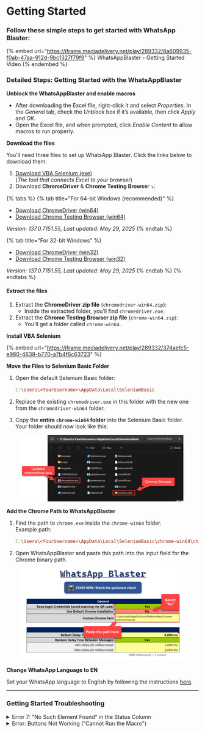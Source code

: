 # Getting Started

### Follow these simple steps to get started with WhatsApp Blaster:

{% embed url="https://iframe.mediadelivery.net/play/289332/8a609935-f0ab-47aa-912d-9bc1327f79f9" %}
WhatsAppBlaster - Getting Started Video
{% endembed %}

### Detailed Steps: Getting Started with the WhatsAppBlaster

**Unblock the WhatsAppBlaster and enable macros**

* After downloading the Excel file, right-click it and select _Properties_. In the _General_ tab, check the _Unblock_ box if it’s available, then click _Apply_ and _OK_.
* Open the Excel file, and when prompted, click _Enable Content_ to allow macros to run properly.

**Download the files**

You'll need three files to set up WhatsApp Blaster. Click the links below to download them:

1. [Download VBA Selenium (exe)](https://github.com/florentbr/SeleniumBasic/releases/download/v2.0.9.0/SeleniumBasic-2.0.9.0.exe)\
   (_The tool that connects Excel to your browser_)
2. Download **ChromeDriver** & **Chrome Testing Browse**r ⤵️:

{% tabs %}
{% tab title="For 64-bit Windows (recommended)" %}
* [Download ChromeDriver (win64)](https://storage.googleapis.com/chrome-for-testing-public/137.0.7151.55/win64/chromedriver-win64.zip)
* [Download Chrome Testing Browser (win64)](https://storage.googleapis.com/chrome-for-testing-public/137.0.7151.55/win64/chrome-win64.zip)

_Version: 137.0.7151.55, Last updated: May 29, 2025_
{% endtab %}

{% tab title="For 32-bit Windows" %}
* [Download ChromeDriver (win32)](https://storage.googleapis.com/chrome-for-testing-public/137.0.7151.55/win32/chromedriver-win32.zip)
* [Download Chrome Testing Browser (win32)](https://storage.googleapis.com/chrome-for-testing-public/137.0.7151.55/win32/chrome-win32.zip)

_Version: 137.0.7151.55, Last updated: May 29, 2025_
{% endtab %}
{% endtabs %}

#### Extract the files

1. Extract the **ChromeDriver zip file** (`chromedriver-win64.zip`):
   * Inside the extracted folder, you’ll find `chromedriver.exe`.
2. Extract the **Chrome Testing Browser zip file** (`chrome-win64.zip`):
   * You’ll get a folder called `chrome-win64`.

**Install VBA Selenium**

{% embed url="https://iframe.mediadelivery.net/play/289332/374aefc5-e980-4638-b770-a7b4f6c63723" %}

**Move the Files to Selenium Basic Folder**

1.  Open the default Selenium Basic folder:

    ```makefile
    C:\Users\<YourUsername>\AppData\Local\SeleniumBasic
    ```
2. Replace the existing `chromedriver.exe` in this folder with the new one from the `chromedriver-win64` folder.
3. Copy the **entire `chrome-win64` folder** into the Selenium Basic folder.\
   Your folder should now look like this:

<figure><img src="../.gitbook/assets/image (2) (1) (1).png" alt=""><figcaption></figcaption></figure>

**Add the Chrome Path to WhatsAppBlaster**

1.  Find the path to `chrome.exe` inside the `chrome-win64` folder.\
    Example path:

    ```makefile
    C:\Users\<YourUsername>\AppData\Local\SeleniumBasic\chrome-win64\chrome.exe
    ```
2. Open WhatsAppBlaster and paste this path into the input field for the Chrome binary path.

<figure><img src="../.gitbook/assets/image (1) (1) (1) (1) (1) (1).png" alt=""><figcaption></figcaption></figure>

**Change WhatsApp Language to EN**

Set your WhatsApp language to English by following the instructions [here](https://faq.whatsapp.com/779773243128935/?cms_platform=android).

***

### Getting Started Troubleshooting

<details>

<summary>Error 7: "No Such Element Found" in the Status Column</summary>

If you see this error in the **Status** column after sending messages, it usually means your WhatsApp interface is not set to **English**.

**How to Fix It**:

* Open WhatsApp on your phone.
* Follow [these instructions](https://faq.whatsapp.com/779773243128935/?cms_platform=android) to change the app language to **English**.

Once your WhatsApp is in English, retry sending your messages.

</details>

<details>

<summary>Error: Buttons Not Working ("Cannot Run the Macro")</summary>

If you get an error like the one below when clicking any buttons:

<img src="../.gitbook/assets/image (27).png" alt="" data-size="original">

This happens when macros are not enabled in Excel. To fix this, [follow the instructions here](../troubleshooting/unable-to-click-on-buttons-in-the-whatsapp-blaster.md).

</details>
